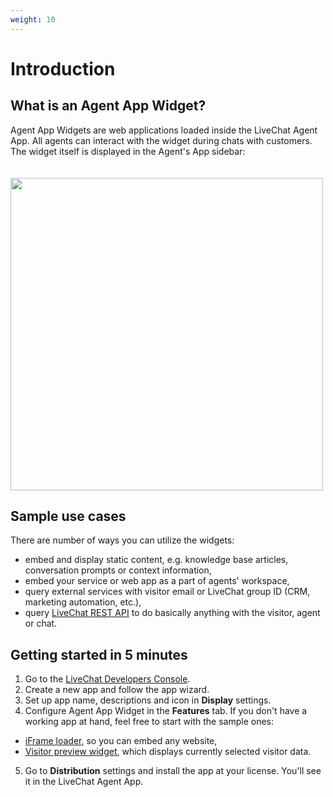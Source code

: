 ```yaml
---
weight: 10
---
```


# Introduction

## What is an Agent App Widget?

Agent App Widgets are web applications loaded inside the LiveChat Agent App. All agents can interact with the widget during chats with customers. The widget itself is displayed in the Agent's App sidebar:

<img src="../assets/images/agent-app-extension.png" width="500" style="margin-top: 20px;"/>

## Sample use cases

There are number of ways you can utilize the widgets:

* embed and display static content, e.g. knowledge base articles, conversation prompts or context information,
* embed your service or web app as a part of agents' workspace,
* query external services with visitor email or LiveChat group ID (CRM, marketing automation, etc.),
* query [LiveChat REST API](/rest-api) to do basically anything with the visitor, agent or chat.

## Getting started in 5 minutes

1. Go to the <a href="https://developers.livechatinc.com/console/apps">LiveChat Developers Console</a>.
2. Create a new app and follow the app wizard.
3. Set up app name, descriptions and icon in **Display** settings.
4. Configure Agent App Widget in the **Features** tab. If you don't have a working app at hand, feel free to start with the sample ones:
  * [iFrame loader](https://glitch.com/edit/#!/livechat-load-iframe?path=README.md:1:0), so you can embed any website,
  * [Visitor preview widget](https://glitch.com/edit/#!/livechat-sample-agent-app), which displays currently selected visitor data.
5. Go to **Distribution** settings and install the app at your license. You'll see it in the LiveChat Agent App.